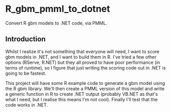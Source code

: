 # R_gbm_pmml_to_dotnet

Convert R gbm models to .NET code, via PMML.

## Introduction
Whilst I realize it's not something that everyone will need, I want to score gbm models in .NET, and I want to build them in R. I've tried a few other options (RServe, R.NET) but they all proved to have poor performance (in terms of runtime), so I figure that just writing the scoring code out in .NET is going to be fastest.

This project will have some R example code to generate a gbm model using the R gbm library. We'll then create a PMML version of this model and write a generic function in R to create .NET output (probably VB.NET as that's what I need, but I realise this means I'm not cool). Finally I'll test that the code works in .NET.


